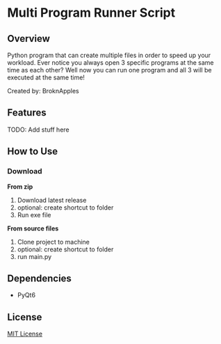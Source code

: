 # Multi Program Runner Script
## Overview
Python program that can create multiple files in order to speed up your workload. Ever notice you always open 3 specific programs at the same time as each other? Well now you can run one program and all 3 will be executed at the same time!

Created by: BroknApples

## Features
TODO: Add stuff here
<!--- ![alt text](https://github.com/[username]/[reponame]/blob/[branch]/image.jpg?raw=true) = Add Images With This Method--->


## How to Use
### Download
**From zip**
1. Download latest release
2. optional: create shortcut to folder
3. Run exe file

**From source files**
1. Clone project to machine
2. optional: create shortcut to folder
3. run main.py

## Dependencies
* PyQt6

## License
[MIT License](https://github.com/BroknApples/Multi-Program-Runner-Script/LICENSE.md)